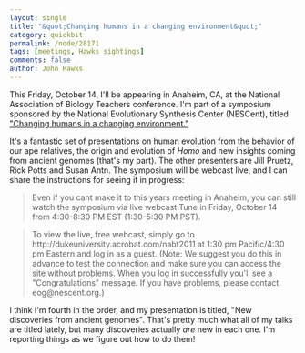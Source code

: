 ```yaml
---
layout: single 
title: "&quot;Changing humans in a changing environment&quot;" 
category: quickbit
permalink: /node/28171
tags: [meetings, Hawks sightings] 
comments: false 
author: John Hawks 
---
```


This Friday, October 14, I'll be appearing in Anaheim, CA, at the National Association of Biology Teachers conference. I'm part of a symposium sponsored by the National Evolutionary Synthesis Center (NESCent), titled <a href="https://www.nescent.org/media/NABTSymposium2011.php">"Changing humans in a changing environment."</a> 

It's a fantastic set of presentations on human evolution from the behavior of our ape relatives, the origin and evolution of <em>Homo</em> and new insights coming from ancient genomes (that's my part). The other presenters are Jill Pruetz, Rick Potts and Susan Antn. The symposium will be webcast live, and I can share the instructions for seeing it in progress: 

<blockquote>Even if you cant make it to this years meeting in Anaheim, you can still watch the symposium via live webcast.Tune in Friday, October 14 from 4:30-8:30 PM EST (1:30-5:30 PM PST).</blockquote>

<blockquote>To view the live, free webcast, simply go to http://dukeuniversity.acrobat.com/nabt2011 at 1:30 pm Pacific/4:30 pm Eastern and log in as a guest.  (Note: We suggest you do this in advance to test the connection and make sure you can access the site without problems.  When you log in successfully you'll see a "Congratulations" message.  If you have problems, please contact eog@nescent.org.)</blockquote>

I think I'm fourth in the order, and my presentation is titled, "New discoveries from ancient genomes". That's pretty much what all of my talks are titled lately, but many discoveries actually <em>are</em> new in each one. I'm reporting things as we figure out how to do them! 



